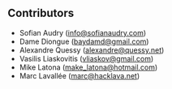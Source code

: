 ## Contributors

- Sofian Audry (info@sofianaudry.com)
- Dame Diongue (baydamd@gmail.com)
- Alexandre Quessy (alexandre@quessy.net)
- Vasilis Liaskovitis (vliaskov@gmail.com)
- Mike Latona (make_latona@hotmail.com)
- Marc Lavallée (marc@hacklava.net)
